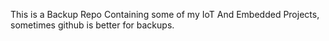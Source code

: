 This is a Backup Repo Containing some of my IoT And Embedded Projects, sometimes github is better for backups.
